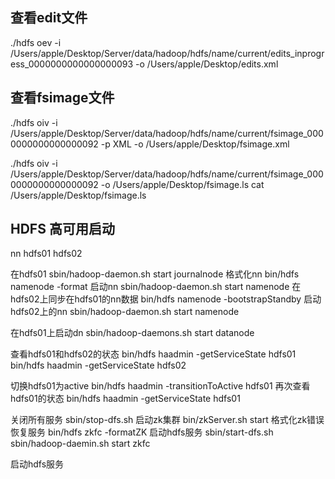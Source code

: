 ## 查看edit文件
./hdfs oev -i /Users/apple/Desktop/Server/data/hadoop/hdfs/name/current/edits_inprogress_0000000000000000093 -o /Users/apple/Desktop/edits.xml
## 查看fsimage文件
./hdfs oiv -i /Users/apple/Desktop/Server/data/hadoop/hdfs/name/current/fsimage_0000000000000000092 -p XML -o /Users/apple/Desktop/fsimage.xml

./hdfs oiv -i /Users/apple/Desktop/Server/data/hadoop/hdfs/name/current/fsimage_0000000000000000092 -o /Users/apple/Desktop/fsimage.ls
cat /Users/apple/Desktop/fsimage.ls


## HDFS 高可用启动

nn hdfs01 hdfs02

在hdfs01
sbin/hadoop-daemon.sh start journalnode
格式化nn
bin/hdfs namenode -format
启动nn
sbin/hadoop-daemon.sh start namenode
在hdfs02上同步在hdfs01的nn数据
bin/hdfs namenode -bootstrapStandby
启动hdfs02上的nn
sbin/hadoop-daemon.sh start namenode

在hdfs01上启动dn
sbin/hadoop-daemons.sh start datanode

查看hdfs01和hdfs02的状态
bin/hdfs haadmin -getServiceState hdfs01
bin/hdfs haadmin -getServiceState hdfs02

切换hdfs01为active
bin/hdfs haadmin -transitionToActive hdfs01
再次查看hdfs01的状态
bin/hdfs haadmin -getServiceState hdfs01

关闭所有服务
sbin/stop-dfs.sh
启动zk集群
bin/zkServer.sh start
格式化zk错误恢复服务
bin/hdfs zkfc -formatZK
启动hdfs服务
sbin/start-dfs.sh
sbin/hadoop-daemin.sh start zkfc

启动hdfs服务


